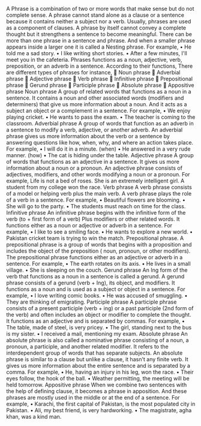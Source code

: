 A Phrase is a combination of two or more words that make sense but do not complete sense. A phrase cannot stand alone as a clause or a sentence because it contains neither a subject nor a verb. Usually, phrases are used as a component of clauses. 
A phrase by itself cannot convey a complete thought but it strengthens a sentence to become meaningful. There can be more than one phrase in a sentence and phrase. And when a smaller phrase appears inside a larger one it is called a Nesting phrase. For example, 
•	He told me a sad story. 
•	I like writing short stories.
•	After a few minutes, I'll meet you in the cafeteria.
Phrases functions as a noun, adjective, verb, preposition, or an adverb in a sentence. According to their functions, There are different types of phrases for instance,
	Noun phrase 
	Adverbial phrase 
	Adjective phrase 
	Verb phrase 
	Infinitive phrase 
	Prepositional phrase 
	Gerund phrase 
	Participle phrase 
	Absolute phrase 
	Appositive phrase 
Noun phrase 
A group of related words that functions as a noun in a sentence. It contains a noun and other associated words (modifiers and determiners) that give us more information about a noun. And it acts as a subject an object or a complement in a sentence.
For example, 
•	We enjoy playing cricket.
•	He wants to pass the exam.
•	The teacher is coming to the classroom.
Adverbial phrase 
A group of words that function as an adverb in a sentence to modify a verb, adjective, or another adverb. An adverbial phrase gives us more information about the verb or a sentence by answering questions like how, when, why, and where an action takes place.
For example, 
•	I will do it in a minute. (when)
•	He answered in a very rude manner. (how)
•	The cat is hiding under the table.
Adjective phrase
A group of words that functions as an adjective in a sentence. It gives us more information about a noun or a pronoun. An adjective phrase consists of adjectives, modifiers, and other words modifying a noun or a pronoun.
For example,
Life is not a bed of roses.
She is an extremely intelligent girl.
A student from my college won the race.
Verb phrase 
A verb phrase consists of a model or helping verb plus the main verb. A verb phrase plays the role of a verb in a sentence. 
For example, 
•	Beautiful flowers are blooming.
•	She will go to the party.
•	The students must reach on time for the class.
Infinitive phrase
An infinitive phrase begins with the infinitive form of the verb (to + first form of a verb) Plus modifiers or other related words. It functions either as a noun or adjective or adverb in a sentence. 
For example, 
•	I like to see a smiling face.
•	He wants to explore a new world.
•	Pakistan cricket team is trying to win the match.
Prepositional phrase.
A prepositional phrase is a group of words that begins with a proposition and includes the object of the preposition ( noun, pronoun, or other modifiers). The prepositional phrase functions either as an adjective or adverb in a sentence.
For example,
•	The earth rotates on its axis.
•	He lives in a small village.
•	She is sleeping on the couch.
Gerund phrase 
An Ing form of the verb that functions as a noun in a sentence is called a gerund. A gerund phrase consists of a gerund (verb + Ing), its object, and modifiers. It functions as a noun and is used as a subject or object in a sentence.
For example, 
•	I love writing comic books.
•	He was accused of smuggling.
•	They are thinking of emigrating.
Participle phrase 
A participle phrase consists of a present participle (verb + ing) or a past participle (2nd form of the verb) and often includes an object or modifier to complete the thought. It functions as an adjective and is separated by commas. For example, 
•	The table, made of steel, is very pricey.
•	The girl, standing next to the bus is my sister.
•	I received a mail, mentioning my exam.
Absolute phrase
An absolute phrase is also called a nominative phrase consisting of a noun, a pronoun, a participle, and another related modifier. It refers to the interdependent group of words that has separate subjects. An absolute phrase is similar to a clause but unlike a clause, it hasn't any finite verb. It gives us more information about the entire sentence and is separated by a comma. 
For example, 
•	He, having an injury in his leg, won the race.
•	Their eyes follow, the hook of the ball.
•	Weather permitting, the meeting will be held tomorrow.
Appositive phrase 
When we combine two sentences with the help of defining clause, it becomes a phrase in apposition. And these phrases are mostly used in the middle or at the end of a sentence. 
For example, 
•	Karachi, the first capital of Pakistan, is the most populated city in Pakistan.
•	Ali, my best friend, is very hardworking.
•	The magistrate, agha khan, was a kind man.
